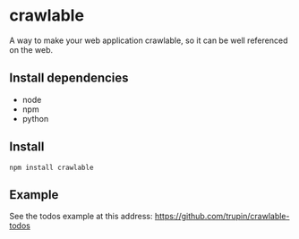 crawlable
=========

A way to make your web application crawlable, so it can be well referenced on the web. 

Install dependencies
--------------------
* node
* npm
* python

Install
-------
`npm install crawlable`

Example
-------

See the todos example at this address: https://github.com/trupin/crawlable-todos
